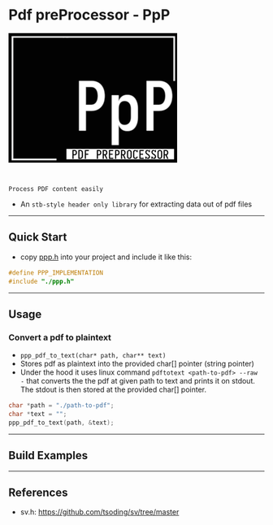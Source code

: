 # Pdf preProcessor - PpP

<img width="332" height="255" style="margin-bottom: 26px" src="./PpP-logo.png" />

```
Process PDF content easily
```

* An ``stb-style header only library`` for extracting data out of pdf files

--- 

## Quick Start

* copy [ppp.h](./ppp.h) into your project and include it like this:
```c
#define PPP_IMPLEMENTATION
#include "./ppp.h"
```

---

## Usage 

### Convert a pdf to plaintext
* ```ppp_pdf_to_text(char* path, char** text)```
* Stores pdf as plaintext into the provided char[] pointer (string pointer)
* Under the hood it uses linux command ```pdftotext <path-to-pdf> --raw -``` that converts the the pdf at given path to text and prints it on stdout. The stdout is then stored at the provided char[] pointer. 
```c
char *path = "./path-to-pdf";
char *text = "";
ppp_pdf_to_text(path, &text);
```



---

## Build Examples

---

## References 
- sv.h: https://github.com/tsoding/sv/tree/master 

